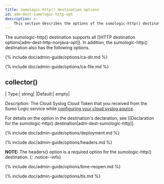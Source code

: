 ```yaml
---
title: sumologic-http() destination options
id: adm-dest-sumologic-http-opt
description: >-
	This section describes the options of the sumologic-http() destination in {{ site.product.short_name }}.
---
```



The sumologic-http() destination supports all
[[HTTP destination options|adm-dest-http-nonjava-opt]].
In addition, the sumologic-http() destination also has the following
options.

{% include doc/admin-guide/options/ca-dir.md %}

{% include doc/admin-guide/options/ca-file.md %}

## collector()

|  Type:|      string|
  |Default:|   empty|

*Description:* The Cloud Syslog Cloud Token that you received from the
Sumo Logic service while [configuring your cloud syslog
source](https://help.sumologic.com/03Send-Data/Sources/02Sources-for-Hosted-Collectors/Cloud-Syslog-Source#configure-a-cloud%C2%A0syslog%C2%A0source).

For details on the option in the destination\'s declaration, see
[[Declaration for the sumologic-http() destination|adm-dest-sumologic-http]].

{% include doc/admin-guide/options/deployment.md %}

{% include doc/admin-guide/options/headers.md %}

**NOTE:** The headers() option is a required option for the sumologic-http()
destination.
{: .notice--info}

{% include doc/admin-guide/options/time-reopen.md %}

{% include doc/admin-guide/options/tls.md %}
